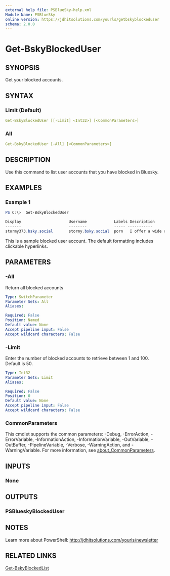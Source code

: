 ```yaml
---
external help file: PSBlueSky-help.xml
Module Name: PSBlueSky
online version: https://jdhitsolutions.com/yourls/getbskyblockeduser
schema: 2.0.0
---
```


# Get-BskyBlockedUser

## SYNOPSIS

Get your blocked accounts.

## SYNTAX

### Limit (Default)

```yaml
Get-BskyBlockedUser [[-Limit] <Int32>] [<CommonParameters>]
```

### All

```yaml
Get-BskyBlockedUser [-All] [<CommonParameters>]
```

## DESCRIPTION

Use this command to list user accounts that you have blocked in Bluesky.

## EXAMPLES

### Example 1

```powershell
PS C:\>  Get-BskyBlockedUser

Display                     Username            Labels Description
-------                     --------            ----- -----------
stormy373.bsky.social       stormy.bsky.social  porn   I offer a wide range...
```

This is a sample blocked user account. The default formatting includes clickable hyperlinks.

## PARAMETERS

### -All

Return all blocked accounts

```yaml
Type: SwitchParameter
Parameter Sets: All
Aliases:

Required: False
Position: Named
Default value: None
Accept pipeline input: False
Accept wildcard characters: False
```

### -Limit

Enter the number of blocked accounts to retrieve between 1 and 100.
Default is 50.

```yaml
Type: Int32
Parameter Sets: Limit
Aliases:

Required: False
Position: 0
Default value: None
Accept pipeline input: False
Accept wildcard characters: False
```

### CommonParameters

This cmdlet supports the common parameters: -Debug, -ErrorAction, -ErrorVariable, -InformationAction, -InformationVariable, -OutVariable, -OutBuffer, -PipelineVariable, -Verbose, -WarningAction, and -WarningVariable. For more information, see [about_CommonParameters](http://go.microsoft.com/fwlink/?LinkID=113216).

## INPUTS

### None

## OUTPUTS

### PSBlueskyBlockedUser

## NOTES

Learn more about PowerShell: http://jdhitsolutions.com/yourls/newsletter

## RELATED LINKS

[Get-BskyBlockedList](Get-BskyBlockedList.md)
